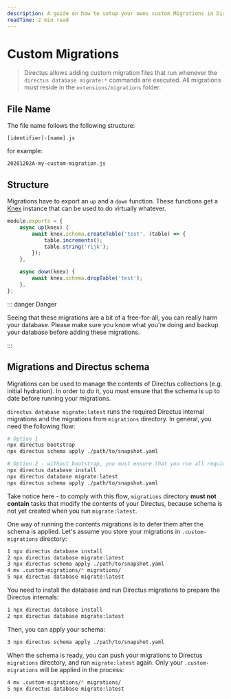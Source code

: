 ```yaml
---
description: A guide on how to setup your owns custom Migrations in Directus.
readTime: 2 min read
---
```


# Custom Migrations

> Directus allows adding custom migration files that run whenever the `directus database migrate:*` commands are
> executed. All migrations must reside in the `extensions/migrations` folder.

## File Name

The file name follows the following structure:

```
[identifier]-[name].js
```

for example:

```
20201202A-my-custom-migration.js
```

## Structure

Migrations have to export an `up` and a `down` function. These functions get a [Knex](http://knexjs.org) instance that
can be used to do virtually whatever.

```js
module.exports = {
	async up(knex) {
		await knex.schema.createTable('test', (table) => {
			table.increments();
			table.string('rijk');
		});
	},

	async down(knex) {
		await knex.schema.dropTable('test');
	},
};
```

::: danger Danger

Seeing that these migrations are a bit of a free-for-all, you can really harm your database. Please make sure you know
what you're doing and backup your database before adding these migrations.

:::

## Migrations and Directus schema

Migrations can be used to manage the contents of Directus collections (e.g. initial hydration). In order to do it, you
must ensure that the schema is up to date before running your migrations.

`directus database migrate:latest` runs the required Directus internal migrations and the migrations from `migrations`
directory. In general, you need the following flow:

```sh
# Option 1
npx directus bootstrap
npx directus schema apply ./path/to/snapshot.yaml

# Option 2 - without bootstrap, you must ensure that you run all required `bootstrap` tasks
npx directus database install
npx directus database migrate:latest
npx directus schema apply ./path/to/snapshot.yaml
```

Take notice here - to comply with this flow, `migrations` directory **must not contain** tasks that modify the contents
of your Directus, because schema is not yet created when you run `migrate:latest`.

One way of running the contents migrations is to defer them after the schema is applied. Let's assume you store your
migrations in `.custom-migrations` directory:

```sh
1 npx directus database install
2 npx directus database migrate:latest
3 npx directus schema apply ./path/to/snapshot.yaml
4 mv .custom-migrations/* migrations/
5 npx directus database migrate:latest
```

You need to install the database and run Directus migrations to prepare the Directus internals:

```sh
1 npx directus database install
2 npx directus database migrate:latest
```

Then, you can apply your schema:

```sh
3 npx directus schema apply ./path/to/snapshot.yaml
```

When the schema is ready, you can push your migrations to Directus `migrations` directory, and run `migrate:latest`
again. Only your `.custom-migrations` will be applied in the process:

```sh
4 mv .custom-migrations/* migrations/
5 npx directus database migrate:latest
```
